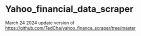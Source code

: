 # Yahoo_financial_data_scraper
March 24 2024 update version of https://github.com/TedCha/yahoo_finance_scraper/tree/master
